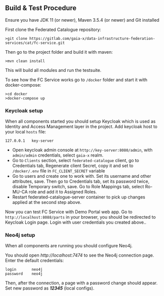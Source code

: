 ## Build & Test Procedure

Ensure you have JDK 11 (or newer), Maven 3.5.4 (or newer) and Git installed

First clone the Federated Catalogue repository:

```
>git clone https://gitlab.com/gaia-x/data-infrastructure-federation-services/cat/fc-service.git
```
Then go to the project folder and build it with maven:

```
>mvn clean install
```

This will build all modules and run the testsuite.

To see how the FC Service works go to `/docker` folder and start it with docker-compose:

```
>cd docker
>docker-compose up
```
### Keycloak setup

When all components started you should setup Keycloak which is used as Identity and Access Management layer in the project. Add keycloak host to your local `hosts` file:

```
127.0.0.1	key-server
```

- Open keycloak admin console at `http://key-server:8080/admin`, with `admin/admin` credentials, select `gaia-x` realm. 
- Go to `Clients` section, select `federated-catalogue` client, go to Credentials tab, Regenerate client Secret, copy it and set to `/docker/.env` file in `FC_CLIENT_SECRET` variable
- Go to users and create one to work with. Set its username and other attributes, save. Then go to Credentials tab, set its password twice, disable Temporary switch, save. Go to Role Mappings tab, select Ro-MU-CA role and add it to Assigned Roles.
- Restart federated-catalogue-server container to pick up changes applied at the second step above.

Now you can test FC Service with Demo Portal web app. Go to `http://localhost:8088/parts` in your browser, you should be redirected to Keycloak Login page. Login with user credentials you created above..

### Neo4j setup

When all components are running you should configure Neo4j.

You should open _http://localhost:7474_ to see the Neo4j connection page. Enter the default credentials:

```
login       neo4j
password    neo4j
```

Then, after the connection, a page with a password change should appear. 
Set new password as **_12345_** (local configs).